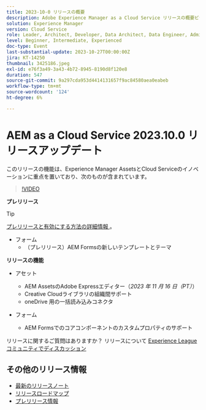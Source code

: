 ```yaml
---
title: 2023-10-0 リリースの概要
description: Adobe Experience Manager as a Cloud Service リリースの概要ビデオ 2023.10.0
solution: Experience Manager
version: Cloud Service
role: Leader, Architect, Developer, Data Architect, Data Engineer, Admin, User
level: Beginner, Intermediate, Experienced
doc-type: Event
last-substantial-update: 2023-10-27T00:00:00Z
jira: KT-14250
thumbnail: 3425186.jpeg
exl-id: e76f3a49-3a43-4b72-8945-8190d8f120e8
duration: 547
source-git-commit: 9a297cda953d4414131657f9ac84580aea0eabeb
workflow-type: tm+mt
source-wordcount: '124'
ht-degree: 6%

---
```


# AEM as a Cloud Service 2023.10.0 リリースアップデート

このリリースの機能は、Experience Manager AssetsとCloud Serviceのイノベーションに重点を置いており、次のものが含まれています。

>[!VIDEO](https://video.tv.adobe.com/v/3425186/?learn=on)

**プレリリース**

>[!TIP]
>
>[ プレリリースと有効にする方法の詳細情報 ](https://experienceleague.adobe.com/docs/experience-manager-cloud-service/content/release-notes/prerelease.html)。

* フォーム
   * （プレリリース）AEM Formsの新しいテンプレートとテーマ

**リリースの機能**

* アセット
   * AEM AssetsのAdobe Expressエディター（*2023 年 11 月 16 日（PT）*）
   * Creative Cloudライブラリの組織間サポート
   * oneDrive 用の一括読み込みコネクタ

* フォーム
   * AEM Formsでのコアコンポーネントのカスタムプロパティのサポート

リリースに関するご質問はありますか？  リリースについて [Experience Leagueコミュニティでディスカッション ](https://adobe.ly/474hr8v)

## その他のリリース情報

* [最新のリリースノート](https://experienceleague.adobe.com/docs/experience-manager-cloud-service/content/release-notes/home.html?lang=ja)
* [ リリースロードマップ ](https://experienceleague.adobe.com/docs/experience-manager-release-information/aem-release-updates/update-releases-roadmap.html?lang=ja)
* [ プレリリース情報 ](https://experienceleague.adobe.com/docs/experience-manager-cloud-service/content/release-notes/prerelease.html)
